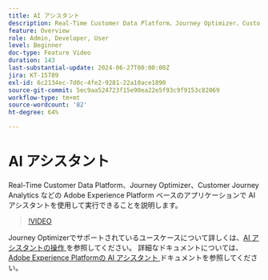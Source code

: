 ```yaml
---
title: AI アシスタント
description: Real-Time Customer Data Platform、Journey Optimizer、Customer Journey Analytics などの Adobe Experience Platform ベースのアプリケーションで AI アシスタントを使用して実行できることを説明します。
feature: Overview
role: Admin, Developer, User
level: Beginner
doc-type: Feature Video
duration: 143
last-substantial-update: 2024-06-27T00:00:00Z
jira: KT-15789
exl-id: 6c2134ec-7d0c-4fe2-9281-22a10ace1890
source-git-commit: 5ec9aa524723f15e90ea22e5f93c9f9153c82069
workflow-type: tm+mt
source-wordcount: '82'
ht-degree: 64%

---
```


# AI アシスタント

Real-Time Customer Data Platform、Journey Optimizer、Customer Journey Analytics などの Adobe Experience Platform ベースのアプリケーションで AI アシスタントを使用して実行できることを説明します。

>[!VIDEO](https://video.tv.adobe.com/v/3429845/?learn=on)

Journey Optimizerでサポートされているユースケースについて詳しくは、[AI アシスタントの操作 ](https://experienceleague.adobe.com/ja/docs/journey-optimizer/using/get-started/ai-assistant) を参照してください。 詳細なドキュメントについては、[Adobe Experience Platformの AI アシスタント ](https://experienceleague.adobe.com/ja/docs/experience-platform/ai-assistant/home) ドキュメントを参照してください。

